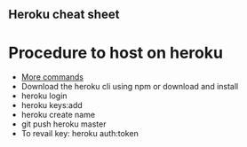## Heroku cheat sheet

# Procedure to host on heroku

- [More commands](https://devcenter.heroku.com/articles/heroku-cli-commands)
- Download the heroku cli using npm or download and install
- heroku login
- heroku keys:add
- heroku create name
- git push heroku master
- To revail key: heroku auth:token
